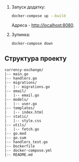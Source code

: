1. Запуск додатку:

    ```bash
    docker-compose up --build
    ```
    
    Адреса - [http://localhost:8080](http://localhost:8080).

2. Зупинка:

    ```bash
    docker-compose down
    ```

## Структура проекту

```
currency-exchange/
|-- main.go
|-- handlers.go
|-- migrations/
|   |-- migrations.go
|-- email/
|   |-- email.go
|-- models/
|   |-- user.go
|-- templates/
|   |-- index.html
|-- static/
|   |-- style.css
|-- utils/
|   |-- fetch.go
|-- go.mod
|-- go.sum
|-- handlers_test.go
|-- Dockerfile
|-- docker-compose.yml
|-- README.md
```
